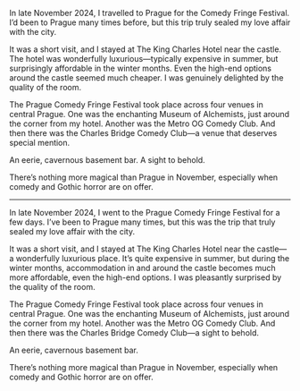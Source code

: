 In late November 2024, I travelled to Prague for the Comedy Fringe Festival. I’d been to Prague many times before, but this trip truly sealed my love affair with the city.

It was a short visit, and I stayed at The King Charles Hotel near the castle. The hotel was wonderfully luxurious—typically expensive in summer, but surprisingly affordable in the winter months. Even the high-end options around the castle seemed much cheaper. I was genuinely delighted by the quality of the room.

The Prague Comedy Fringe Festival took place across four venues in central Prague. One was the enchanting Museum of Alchemists, just around the corner from my hotel. Another was the Metro OG Comedy Club. And then there was the Charles Bridge Comedy Club—a venue that deserves special mention.

An eerie, cavernous basement bar. A sight to behold.

There’s nothing more magical than Prague in November, especially when comedy and Gothic horror are on offer.

-------------

In late November 2024, I went to the Prague Comedy Fringe Festival for a few days. I’ve been to Prague many times, but this was the trip that truly sealed my love affair with the city.

It was a short visit, and I stayed at The King Charles Hotel near the castle—a wonderfully luxurious place. It’s quite expensive in summer, but during the winter months, accommodation in and around the castle becomes much more affordable, even the high-end options. I was pleasantly surprised by the quality of the room.

The Prague Comedy Fringe Festival took place across four venues in central Prague. One was the enchanting Museum of Alchemists, just around the corner from my hotel. Another was the Metro OG Comedy Club. And then there was the Charles Bridge Comedy Club—a sight to behold.

An eerie, cavernous basement bar.

There’s nothing more magical than Prague in November, especially when comedy and Gothic horror are on offer.
